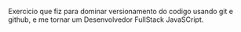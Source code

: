 Exercicio que fiz para dominar versionamento do codigo usando git e github, e me tornar um Desenvolvedor FullStack JavaSCript.
